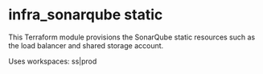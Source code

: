 # infra_sonarqube static

This Terraform module provisions the SonarQube static resources such as the load balancer and shared storage account.

Uses workspaces: ss|prod
